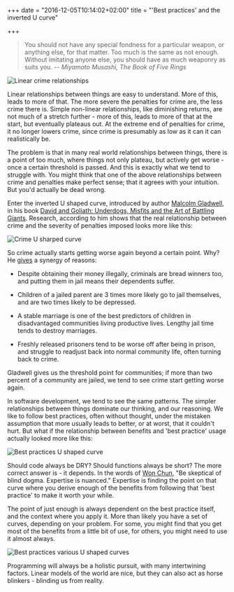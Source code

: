 +++ 
date = "2016-12-05T10:14:02+02:00" 
title = "'Best practices' and the inverted U curve"

+++

> You should not have any special fondness for a particular weapon, or anything
> else, for that matter. Too much is the same as not enough. Without imitating
> anyone else, you should have as much weaponry as suits you. -- <cite> Miyamoto
> Musashi, The Book of Five Rings </cite>

![Linear crime relationships](/images/post/best-practices-and-the-inverted-u-shaped-curve/01.png)

Linear relationships between things are easy to understand. More of this, leads
to more of that. The more severe the penalties for crime are, the less crime
there is. Simple non-linear relationships, like diminishing returns, are not
much of a stretch further - more of this, leads to more of that at the start,
but eventually plateaus out. At the extreme end of penalties for crime, it no
longer lowers crime, since crime is presumably as low as it can it can
realistically be.

The problem is that in many real world relationships between things, there is a
point of too much, where things not only plateau, but actively get worse - once
a certain threshold is passed. And this is exactly what we tend to struggle
with. You might think that one of the above relationships between crime and
penalties make perfect sense; that it agrees with your intuition. But you'd
actually be dead wrong.


Enter the inverted U shaped curve, introduced by
author [Malcolm Gladwell](https://en.wikipedia.org/wiki/Malcolm_Gladwell), in
his
book
[David and Goliath: Underdogs, Misfits and the Art of Battling Giants](http://www.goodreads.com/book/show/15751404-david-and-goliath).
Research, according to him shows that the real relationship between crime and
the severity of penalties imposed looks more like this:

![Crime U sharped curve](/images/post/best-practices-and-the-inverted-u-shaped-curve/02.png)

So crime actually starts getting worse again beyond a certain point. Why?
He [gives](https://www.youtube.com/watch?v=7RGB78oREhM) a synergy of reasons:

- Despite obtaining their money illegally, criminals are bread winners too, and
  putting them in jail means their dependents suffer.
  
- Children of a jailed parent are 3 times more likely go to jail themselves, and
  are two times likely to be depressed.
  
- A stable marriage is one of the best predictors of children in disadvantaged
  communities living productive lives. Lengthy jail time tends to destroy
  marriages.

- Freshly released prisoners tend to be worse off after being in prison, and
  struggle to readjust back into normal community life, often turning back to
  crime.
  
Gladwell gives us the threshold point for communities; if more than two percent
of a community are jailed, we tend to see crime start getting worse again.

In software development, we tend to see the same patterns. The simpler
relationships between things dominate our thinking, and our reasoning. We like
to follow best practices, often without thought, under the mistaken assumption
that more usually leads to better, or at worst, that it couldn't hurt. But what
if the relationship between benefits and 'best practice' usage actually looked
more like this:

![Best practices U shaped curve](/images/post/best-practices-and-the-inverted-u-shaped-curve/03.png)

Should code always be DRY? Should functions always be short? The more correct
answer is - it depends. In the words
of [Won Chun](https://twitter.com/won3d/status/753957308380639232), "Be
skeptical of blind dogma. Expertise is nuanced." Expertise is finding the point
on that curve where you derive enough of the benefits from following that 'best
practice' to make it worth your while.

The point of just enough is always dependent on the best practice itself, and
the context where you apply it. More than likely you have a set of curves,
depending on your problem. For some, you might find that you get most of the
benefits from a little bit of use, for others, you might need to use it almost
always.

![Best practices various U shaped curves](/images/post/best-practices-and-the-inverted-u-shaped-curve/04.png)


Programming will always be a holistic pursuit, with many intertwining factors.
Linear models of the world are nice, but they can also act as horse blinkers -
blinding us from reality.
